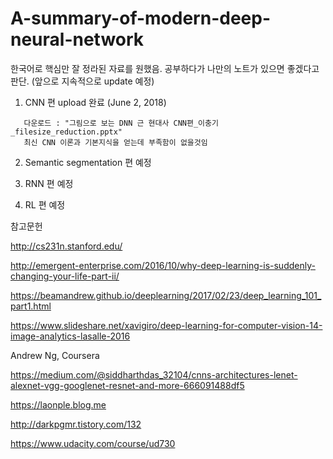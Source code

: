 # A-summary-of-modern-deep-neural-network

한국어로 핵심만 잘 정라된 자료를 원했음. 
공부하다가 나만의 노트가 있으면 좋겠다고 판단. (앞으로 지속적으로 update 예정)


1. CNN 편 upload 완료 (June 2, 2018) 
```
   다운로드 : "그림으로 보는 DNN 근 현대사 CNN편_이충기_filesize_reduction.pptx"
   최신 CNN 이론과 기본지식을 얻는데 부족함이 없을것임
```   
2. Semantic segmentation 편 예정

3. RNN 편 예정

4. RL 편 예정


참고문헌

http://cs231n.stanford.edu/

http://emergent-enterprise.com/2016/10/why-deep-learning-is-suddenly-changing-your-life-part-ii/

https://beamandrew.github.io/deeplearning/2017/02/23/deep_learning_101_part1.html

https://www.slideshare.net/xavigiro/deep-learning-for-computer-vision-14-image-analytics-lasalle-2016

Andrew Ng, Coursera

https://medium.com/@siddharthdas_32104/cnns-architectures-lenet-alexnet-vgg-googlenet-resnet-and-more-666091488df5

https://laonple.blog.me

http://darkpgmr.tistory.com/132 

https://www.udacity.com/course/ud730
